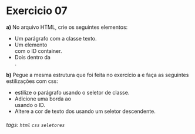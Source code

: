 # Exercicio 07

**a)** No arquivo HTML, crie os seguintes elementos: 

- Um parágrafo com a classe texto.
- Um elemento <div> com o ID container.
- Dois <span> dentro da <div>.


**b)** Pegue a mesma estrutura que foi feita no exercício a e faça as seguintes estilizações com css: 

- estilize o parágrafo usando o seletor de classe.
- Adicione uma borda ao <div> usando o ID.
- Altere a cor de texto dos <span> usando um seletor descendente.


###### tags:  `html` `css`  `seletores`